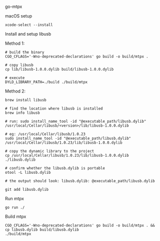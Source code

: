 go-mtpx



macOS setup

```shell script
xcode-select --install
```

Install and setup libusb

Method 1:
```shell script
# build the binary
CGO_CFLAGS='-Wno-deprecated-declarations' go build -o build/mtpx .

# copy libusb
cp lib/libusb-1.0.0.dylib build/libusb-1.0.0.dylib

# execute
DYLD_LIBRARY_PATH=./build ./build/mtpx
```

Method 2:
```shell script
brew install libusb

# find the location where libusb is installed
brew info libusb

# run: sudo install_name_tool -id "@executable_path/libusb.dylib" /usr/local/Cellar/libusb/<version>/lib/libusb-1.0.0.dylib

# eg: /usr/local/Cellar/libusb/1.0.23
sudo install_name_tool -id "@executable_path/libusb.dylib" /usr/local/Cellar/libusb/1.0.23/lib/libusb-1.0.0.dylib

# copy the dynamic library to the project
cp /usr/local/Cellar/libusb/1.0.23/lib/libusb-1.0.0.dylib ./libusb.dylib

# confirm whether the libusb.dylib is portable
otool -L libusb.dylib

# the output should look: libusb.dylib: @executable_path/libusb.dylib 

git add libusb.dylib
```

Run mtpx
```shell script
go run ./
```

Build mtpx
```shell script
CGO_CFLAGS='-Wno-deprecated-declarations' go build -o build/mtpx . && cp libusb.dylib build/libusb.dylib
./build/mtpx
```

